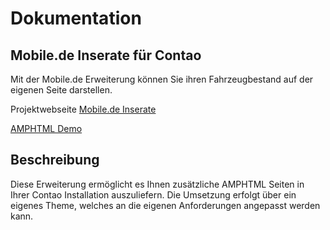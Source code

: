 # Dokumentation

## Mobile.de Inserate für Contao

Mit der Mobile.de Erweiterung können Sie ihren Fahrzeugbestand auf der eigenen Seite darstellen.

Projektwebseite [Mobile.de Inserate](https://pdir.de/news/amphtml-beschleunigte-mobile-seiten-fuer-contao.html)

[AMPHTML Demo](http://demo.pdir.de/?amp)

## Beschreibung

Diese Erweiterung ermöglicht es Ihnen zusätzliche AMPHTML Seiten in Ihrer Contao Installation auszuliefern. Die Umsetzung erfolgt über ein eigenes Theme, welches an die eigenen Anforderungen angepasst werden kann. 